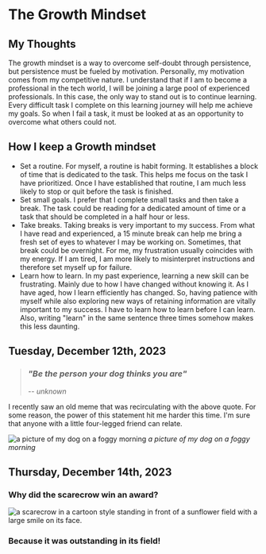 # The Growth Mindset

## My Thoughts

The growth mindset is a way to overcome self-doubt through persistence, but persistence must be fueled by motivation. Personally, my motivation comes from my competitive nature. I understand that if I am to become a professional in the tech world, I will be joining a large pool of experienced professionals. In this case, the only way to stand out is to continue learning. Every difficult task I complete on this learning journey will help me achieve my goals. So when I fail a task, it must be looked at as an opportunity to overcome what others could not.

## How I keep a Growth mindset

- Set a routine. For myself, a routine is habit forming. It establishes a block of time that is dedicated to the task. This helps me focus on the task I have prioritized. Once I have established that routine, I am much less likely to stop or quit before the task is finished.
- Set small goals. I prefer that I complete small tasks and then take a break. The task could be reading for a dedicated amount of time or a task that should be completed in a half hour or less.
- Take breaks. Taking breaks is very important to my success. From what I have read and experienced, a 15 minute break can help me bring a fresh set of eyes to whatever I may be working on. Sometimes, that break could be overnight. For me, my frustration usually coincides with my energy. If I am tired, I am more likely to misinterpret instructions and therefore set myself up for failure.
- Learn how to learn. In my past experience, learning a new skill can be frustrating. Mainly due to how I have changed without knowing it. As I have aged, how I learn efficiently has changed. So, having patience with myself while also exploring new ways of retaining information are vitally important to my success. I have to learn how to learn before I can learn. Also, writing "learn" in the same sentence three times somehow makes this less daunting.

## Tuesday, December 12th, 2023

> ### *"Be the person your dog thinks you are"*
>
> -- *unknown*

I recently saw an old meme that was recirculating with the above quote. For some reason, the power of this statement hit me harder this time. I'm sure that anyone with a little four-legged friend can relate.

![a picture of my dog on a foggy morning](https://justin-fiddler.github.io/reading-notes/20230925_080249.jpg)
*a picture of my dog on a foggy morning*

## Thursday, December 14th, 2023

### Why did the scarecrow win an award?

![a scarecrow in a cartoon style standing in front of a sunflower field with a large smile on its face.](https://media.discordapp.net/attachments/1055596118219702283/1184868675845619712/jfiddy2967_in_they_style_of_the_movie_toy_story_a_delighted_sca_77d98caa-ce1a-4740-a9fd-d1a053a05348.png?ex=658d89f2&is=657b14f2&hm=caab42625463d5f6a67906803493c3b0349871717cd09798eb0602b674226924&=&format=webp&quality=lossless&width=635&height=635)

### Because it was outstanding in its field!
